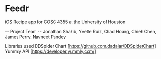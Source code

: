 # Feedr
iOS Recipe app for COSC 4355 at the University of Houston

-- Project Team -- 
Jonathan Shakib, 
Yvette Ruiz,
Chad Hoang,
Chieh Chen,
James Perry, 
Navneet Pandey

Libraries used 
DDSpider Chart [https://github.com/dadalar/DDSpiderChart] <br />
Yummly API [https://developer.yummly.com/]


